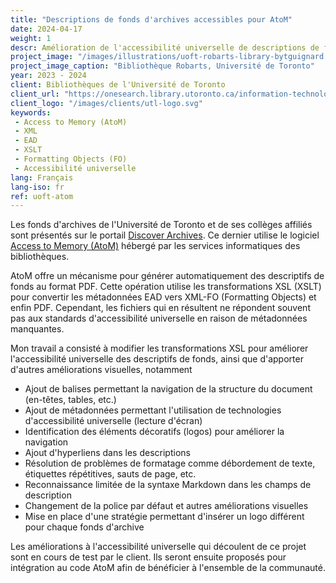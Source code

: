 ```yaml
---
title: "Descriptions de fonds d'archives accessibles pour AtoM"
date: 2024-04-17
weight: 1
descr: Amélioration de l'accessibilité universelle de descriptions de fonds au format PDF générés depuis les notices EAD pour les archives de l'Université de Toronto.
project_image: "/images/illustrations/uoft-robarts-library-bytguignard.jpg"
project_image_caption: "Bibliothèque Robarts, Université de Toronto"
year: 2023 - 2024
client: Bibliothèques de l'Université de Toronto
client_url: "https://onesearch.library.utoronto.ca/information-technology-services-its"
client_logo: "/images/clients/utl-logo.svg"
keywords: 
 - Access to Memory (AtoM)
 - XML
 - EAD
 - XSLT
 - Formatting Objects (FO)
 - Accessibilité universelle
lang: Français
lang-iso: fr
ref: uoft-atom
---
```


Les fonds d'archives de l'Université de Toronto et de ses collèges affiliés sont présentés sur le portail
[Discover Archives](https://discoverarchives.library.utoronto.ca/index.php/). Ce dernier utilise le logiciel
[Access to Memory (AtoM)](https://www.accesstomemory.org/fr/) hébergé par les services informatiques des bibliothèques.

AtoM offre un mécanisme pour générer automatiquement des descriptifs de fonds au format PDF. Cette opération
utilise les transformations XSL (XSLT) pour convertir les métadonnées EAD vers XML-FO (Formatting Objects) et enfin PDF.
Cependant, les fichiers qui en résultent ne répondent souvent pas aux standards d'accessibilité universelle en raison de métadonnées manquantes.

Mon travail a consisté à modifier les transformations XSL pour améliorer l'accessibilité universelle des descriptifs de fonds, ainsi que
d'apporter d'autres améliorations visuelles, notamment

- Ajout de balises permettant la navigation de la structure du document (en-têtes, tables, etc.)
- Ajout de métadonnées permettant l'utilisation de technologies d'accessibilité universelle (lecture d'écran)
- Identification des éléments décoratifs (logos) pour améliorer la navigation
- Ajout d'hyperliens dans les descriptions
- Résolution de problèmes de formatage comme débordement de texte, étiquettes répétitives, sauts de page, etc.
- Reconnaissance limitée de la syntaxe Markdown dans les champs de description
- Changement de la police par défaut et autres améliorations visuelles
- Mise en place d'une stratégie permettant d'insérer un logo différent pour chaque fonds d'archive

Les améliorations à l'accessibilité universelle qui découlent de ce projet sont en cours de test par le client. Ils seront
ensuite proposés pour intégration au code AtoM afin de bénéficier à l'ensemble de la communauté.